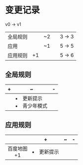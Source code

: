 # 变更记录

v0 -> v1

||||||
|-|:-:|:-:|:-:|:-:|
|全局规则||~2||3 -> 3|
|应用||~1||5 -> 5|
|应用规则|+1|||5 -> 6|

## 全局规则

|+|~|-|
|-|-|-|
||<li>更新提示<li>青少年模式||

## 应用规则

||+|~|-|
|:-:|-|-|-|
|百度地图<br>+1|<li>更新提示|||
